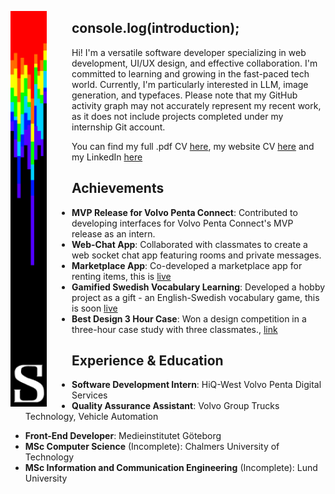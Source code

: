 <p align="center">
  <img alt="YOUR-ALT-TEXT" src="/bar777.png" width="58px" align="left" style="padding-right: 40px">
  
  ## console.log(introduction);
  >
   Hi! I'm a versatile software developer specializing in web development, UI/UX design, and effective collaboration. I'm committed to learning and growing in the fast-paced tech world. Currently, I'm particularly interested in LLM, image generation, and typefaces.
   Please note that my GitHub activity graph may not accurately represent my recent work, as it does not include projects completed under my internship Git account.
  > 
  You can find my full .pdf CV [here](/CV%202024.pdf), my website CV [here](https://vacannot.github.io/CV/) and my LinkedIn [here](https://www.linkedin.com/in/simon-e-51a54b80/)

## Achievements

- **MVP Release for Volvo Penta Connect**: Contributed to developing interfaces for Volvo Penta Connect's MVP release as an intern.
- **Web-Chat App**: Collaborated with classmates to create a web socket chat app featuring rooms and private messages.
- **Marketplace App**: Co-developed a marketplace app for renting items, this is [live](https://pinkrent-6a7wj2g2l-vacannot.vercel.app/)
- **Gamified Swedish Vocabulary Learning**: Developed a hobby project as a gift - an English-Swedish vocabulary game, this is soon [live](https://swetree.vercel.app/)
- **Best Design 3 Hour Case**: Won a design competition in a three-hour case study with three classmates., [link](https://www.linkedin.com/posts/simon-e-51a54b80_also-happy-to-announce-that-i-together-with-activity-6975186898801631232-9xks)

## Experience & Education

- **Software Development Intern**: HiQ-West Volvo Penta Digital Services
- **Quality Assurance Assistant**: Volvo Group Trucks Technology, Vehicle Automation
  >
- **Front-End Developer**: Medieinstitutet Göteborg
- **MSc Computer Science** (Incomplete): Chalmers University of Technology
- **MSc Information and Communication Engineering** (Incomplete): Lund University

</p>
